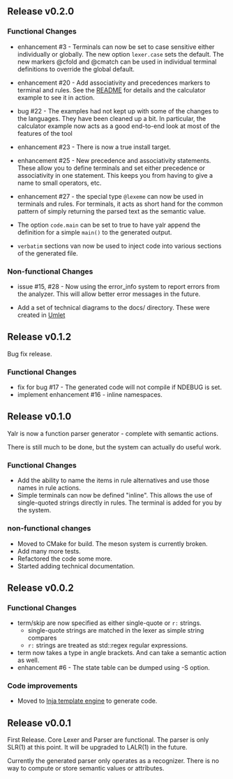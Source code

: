 ## Release v0.2.0

### Functional Changes

- enhancement #3 - Terminals can now be set to case sensitive either
  individually or globally. The new option `lexer.case` sets the default. The
  new markers @cfold and @cmatch can be used in individual terminal definitions
  to override the global default.

- enhancement #20 - Add associativity and precedences markers to terminal and
  rules. See the [README](Readme.md) for details and the calculator example to
  see it in action.

- bug #22 - The examples had not kept up with some of the changes to the
  languages. They have been cleaned up a bit. In particular, the calculator
  example now acts as a good end-to-end look at most of the features of the tool

- enhancement #23 - There is now a true install target.

- enhancement #25 - New precedence and associativity statements. These allow
  you to define terminals and set either precedence or associativity in one
  statement. This keeps you from having to give a name to small operators, etc.

- enhancement #27 - the special type `@lexeme` can now be used in terminals
  and rules. For terminals, it acts as short hand for the common pattern of
  simply returning the parsed text as the semantic value.

- The option `code.main` can be set to true to have yalr append the definition
  for a simple `main()` to the generated output.

- `verbatim` sections van now be used to inject code into various sections of
  the generated file.

### Non-functional Changes

- issue #15, #28 - Now using the error_info system to report errors from the
  analyzer. This will allow better error messages in the future.

- Add a set of technical diagrams to the docs/ directory. These were created in
  [Umlet](http://www.umlet.com)

## Release v0.1.2

Bug fix release.

### Functional Changes

- fix for bug #17 - The generated code will not compile if NDEBUG is set.
- implement enhancement #16 - inline namespaces.

## Release v0.1.0

Yalr is now a function parser generator - complete with semantic actions.

There is still much to be done, but the system can actually do useful work.

### Functional Changes
- Add the ability to name the items in rule alternatives and use those names in rule actions.
- Simple terminals can now be defined "inline". This allows the use of
  single-quoted strings directly in rules. The terminal is added for you by the
  system.

### non-functional changes
- Moved to CMake for build. The meson system is currently broken.
- Add many more tests.
- Refactored the code some more.
- Started adding technical documentation.

## Release v0.0.2

### Functional Changes
- term/skip are now specified as either single-quote or `r:` strings.
    - single-quote strings are matched in the lexer as simple string compares
    - `r:` strings are treated as std::regex regular expressions.
- term now takes a type in angle brackets. And can take a semantic action as
  well.
- enhancement #6 - The state table can be dumped using -S option.

### Code improvements
- Moved to [Inja template engine](https://github.com/pantor/inja) to generate
  code.

## Release v0.0.1

First Release. Core Lexer and Parser are functional. The parser is only SLR(1)
at this point. It will be upgraded to LALR(1) in the future.

Currently the generated parser only operates as a recognizer. There is no way
to compute or store semantic values or attributes.
